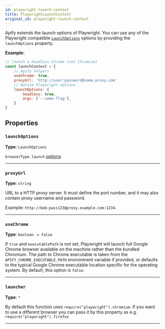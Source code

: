 ```yaml
---
id: playwright-launch-context
title: PlaywrightLaunchContext
original_id: playwright-launch-context
---
```


<a name="playwrightlaunchcontext"></a>

Apify extends the launch options of Playwright. You can use any of the Playwright compatible
[`LaunchOptions`](https://playwright.dev/docs/api/class-browsertype#browsertypelaunchoptions) options by providing the `launchOptions` property.

**Example:**

```js
// launch a headless Chrome (not Chromium)
const launchContext = {
    // Apify helpers
    useChrome: true,
    proxyUrl: 'http://user:password@some.proxy.com'
    // Native Playwright options
    launchOptions: {
        headless: true,
        args: ['--some-flag'],
    }
}
```

## Properties

### `launchOptions`

**Type**: `LaunchOptions`

`browserType.launch` [options](https://playwright.dev/docs/api/class-browsertype?_highlight=launch#browsertypelaunchoptions)

---

### `proxyUrl`

**Type**: `string`

URL to a HTTP proxy server. It must define the port number, and it may also contain proxy username and password.

Example: `http://bob:pass123@proxy.example.com:1234`.

---

### `useChrome`

**Type**: `boolean` <code> = false</code>

If `true` and `executablePath` is not set, Playwright will launch full Google Chrome browser available on the machine rather than the bundled
Chromium. The path to Chrome executable is taken from the `APIFY_CHROME_EXECUTABLE_PATH` environment variable if provided, or defaults to the typical
Google Chrome executable location specific for the operating system. By default, this option is `false`.

---

### `launcher`

**Type**: `*`

By default this function uses `require("playwright").chromium`. If you want to use a different browser you can pass it by this property as e.g.
`require("playwright").firefox`

---
